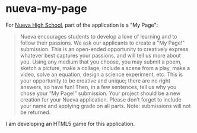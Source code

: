 nueva-my-page
=============

For [Nueva High School](https://nuevaschool.org), part of the application is a
"My Page":

> Nueva encourages students to develop a love of learning and to follow their
> passions. We ask our applicants to create a "My Page!" submission. This is an
> open-ended opportunity to creatively express whatever best captures your
> passions, and will tell us more about you. Using any medium that you choose,
> you may submit a poem, sketch a picture, make a collage, include a scene from
> a play, make a video, solve an equation, design a science experiment, etc.
> This is your opportunity to be creative and unique; there are no right
> answers, so have fun! Then, in a few sentences, tell us why you chose your
> “My Page!” submission. Your project should be a new creation for your Nueva
> application. Please don’t forget to include your name and applying grade on
> all parts. Note: submissions will not be returned.

I am developing an HTML5 game for this application.
